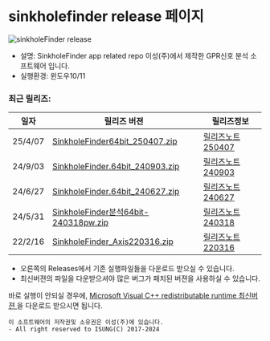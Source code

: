 # sinkholefinder release 페이지
![sinkholeFinder release](https://github.com/GPRIsung/sinkholefinder/assets/56243175/03e2286a-9b56-4923-a538-d163c6bfb0e6)
- 설명: SinkholeFinder app related repo  이성(주)에서 제작한 GPR신호 분석 소프트웨어 입니다. 
- 실행환경: 윈도우10/11

### 최근 릴리즈:
| 일자 | 릴리즈 버젼 | 릴리즈정보 |
|-----------|----------|-----------|
| 25/4/07 | [ SinkholeFinder64bit_250407.zip ](https://github.com/GPRIsung/sinkholefinder/releases/download/v1.0.250407/SinkholeFinder64bit_250407.zip)  | [ 릴리즈노트250407 ]( https://github.com/GPRIsung/sinkholefinder/releases/tag/v1.0.250407) |
| 24/9/03 | [ SinkholeFinder.64bit_240903.zip ](https://github.com/GPRIsung/sinkholefinder/releases/download/v1.0.240903/SinkholeFinder.64bit_240903.zip)  | [ 릴리즈노트240903 ]( https://github.com/GPRIsung/sinkholefinder/releases/tag/v1.0.240903) |
| 24/6/27 | [ SinkholeFinder.64bit_240627.zip ](https://github.com/GPRIsung/sinkholefinder/releases/download/v1.0.240627/SinkholeFinder.64bit_240627.zip) | [ 릴리즈노트240627 ]( https://github.com/GPRIsung/sinkholefinder/releases/tag/v1.0.240627) |
| 24/5/31 | [ SinkholeFinder분석64bit-240318pw.zip ]( https://github.com/GPRIsung/sinkholefinder/releases/download/v1.0.240318/SinkholeFinder.64bit-240318pw.zip) | [ 릴리즈노트240318 ]( https://github.com/GPRIsung/sinkholefinder/releases/tag/v1.0.240318) |
| 22/2/16 | [ SinkholeFinder_Axis220316.zip ](https://github.com/GPRIsung/sinkholefinder/releases/download/v1.0.220316Axis/SinkholeFinder_Axis220316.zip)| [ 릴리즈노트220316 ]( https://github.com/GPRIsung/sinkholefinder/releases/tag/v1.0.220316Axis) |

- 오른쪽의 Releases에서 기존 실행파일들을 다운로드 받으실 수 있습니다.   
- 최신버젼의 파일을 다운받으셔야 많은 버그가 패치된 버젼을 사용하실 수 있습니다.  

바로 실행이 안되실 경우에, 
[ Microsoft Visual C++ redistributable runtime 최신버젼 ](https://aka.ms/vs/17/release/vc_redist.x64.exe) 을 다운로드 받으시면 됩니다.

    이 소프트웨어의 저작권및 소유권은 이성(주)에 있습니다.
    - All right reserved to ISUNG(C) 2017-2024
  
